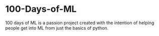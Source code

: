 # 100-Days-of-ML
100 days of ML is a passion project created with the intention of helping people get into ML from just the basics of python.

